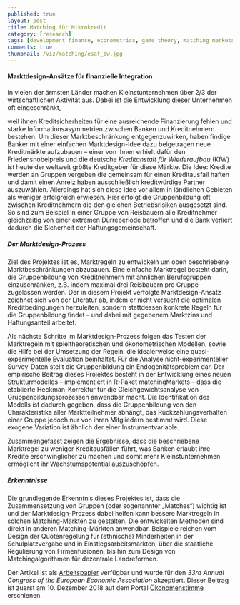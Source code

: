 ```yaml
---
published: true
layout: post
title: Matching für Mikrokredit
category: [research]
tags: [development finance, econometrics, game theory, matching markets, R]
comments: true
thumbnail: /viz/matching/esaf_bw.jpg
---
```




#### Marktdesign-Ansätze für finanzielle Integration

In vielen der ärmsten Länder machen Kleinstunternehmen über 2/3 der wirtschaftlichen Aktivität aus. Dabei ist die Entwicklung dieser Unternehmen oft eingeschränkt, 
<!--more-->
weil ihnen Kreditsicherheiten für eine ausreichende Finanzierung fehlen und starke Informationsasymmetrien zwischen Banken und Kreditnehmern bestehen. Um dieser Marktbeschränkung entgegenzuwirken, haben findige Banker mit einer einfachen Marktdesign-Idee dazu beigetragen neue Kreditmärkte aufzubauen – einer von Ihnen erhielt dafür den Friedensnobelpreis und die deutsche *Kreditanstalt für Wiederaufbau* (KfW) ist heute der weltweit größte Kreditgeber für diese Märkte. Die Idee: Kredite werden an Gruppen vergeben die gemeinsam für einen Kreditausfall haften und damit einen Anreiz haben ausschließlich kreditwürdige Partner auszuwählen. Allerdings hat sich diese Idee vor allem in ländlichen Gebieten als weniger erfolgreich erwiesen. Hier erfolgt die Gruppenbildung oft zwischen Kreditnehmern die den gleichen Betriebsrisiken ausgesetzt sind. So sind zum Beispiel in einer Gruppe von Reisbauern alle Kreditnehmer gleichzeitig von einer extremen Dürreperiode betroffen und die Bank verliert dadurch die Sicherheit der Haftungsgemeinschaft.

##### Der Marktdesign-Prozess

Ziel des Projektes ist es, Marktregeln zu entwickeln um oben beschriebene Marktbeschränkungen abzubauen. Eine einfache Marktregel besteht darin, die Gruppenbildung von Kreditnehmern mit ähnlichen Berufsgruppen einzuschränken, z.B. indem maximal drei Reisbauern pro Gruppe zugelassen werden. Der in diesem Projekt verfolgte Marktdesign-Ansatz zeichnet sich von der Literatur ab, indem er nicht versucht die optimalen Kreditbedingungen herzuleiten, sondern stattdessen konkrete Regeln für die Gruppenbildung findet – und dabei mit gegebenem Marktzins und Haftungsanteil arbeitet.

Als nächste Schritte im Marktdesign-Prozess folgen das Testen der Marktregeln mit spieltheoretischen und ökonometrischen Modellen, sowie die Hilfe bei der Umsetzung der Regeln, die idealerweise eine quasi-experimentelle Evaluation beinhaltet. Für die Analyse nicht-experimenteller Survey-Daten stellt die Gruppenbildung ein Endogenitätsproblem dar. Der empirische Beitrag dieses Projektes besteht in der Entwicklung eines neuen Strukturmodelles – implementiert in R-Paket matchingMarkets – dass die etablierte Heckman-Korrektur für die Gleichgewichtsanalyse von Gruppenbildungsprozessen anwendbar macht. Die Identifikation des Modells ist dadurch gegeben, dass die Gruppenbildung von den Charakteristika aller Marktteilnehmer abhängt, das Rückzahlungsverhalten einer Gruppe jedoch nur von ihren Mitgliedern bestimmt wird. Diese exogene Variation ist ähnlich der einer Instrumentvariable.

Zusammengefasst zeigen die Ergebnisse, dass die beschriebene Marktregel zu weniger Kreditausfällen führt, was Banken erlaubt ihre Kredite erschwinglicher zu machen und somit mehr Kleinstunternehmen ermöglicht ihr Wachstumspotential auszuschöpfen.

##### Erkenntnisse

Die grundlegende Erkenntnis dieses Projektes ist, dass die Zusammensetzung von Gruppen (oder sogenannter „Matches“) wichtig ist und der Marktdesign-Prozess dabei helfen kann bessere Marktregeln in solchen Matching-Märkten zu gestalten. Die entwickelten Methoden sind direkt in anderen Matching-Märkten anwendbar. Beispiele reichen vom Design der Quotenregelung für (ethnische) Minderheiten in der Schulplatzvergabe und in Einstiegsarbeitsmärkten, über die staatliche Regulierung von Firmenfusionen, bis hin zum Design von Matchingalgorithmen für dezentrale Landreformen.

Der Artikel ist als [Arbeitspapier](https://klein.uk/research/EEAESEM2018_paper.pdf) verfügbar und wurde für den *33rd Annual Congress of the European Economic Association* akzeptiert. Dieser Beitrag ist zuerst am 10. Dezember 2018 auf dem Portal [Ökonomenstimme](http://www.oekonomenstimme.org/artikel/2018/12/matching-fuer-mikrokredite--marktdesign-ansaetze-fuer-finanzielle-integration/) erschienen.

